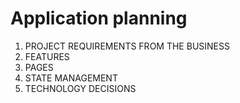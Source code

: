 # Application planning
1. PROJECT REQUIREMENTS FROM THE BUSINESS
2. FEATURES 
3. PAGES
4. STATE MANAGEMENT
5. TECHNOLOGY DECISIONS